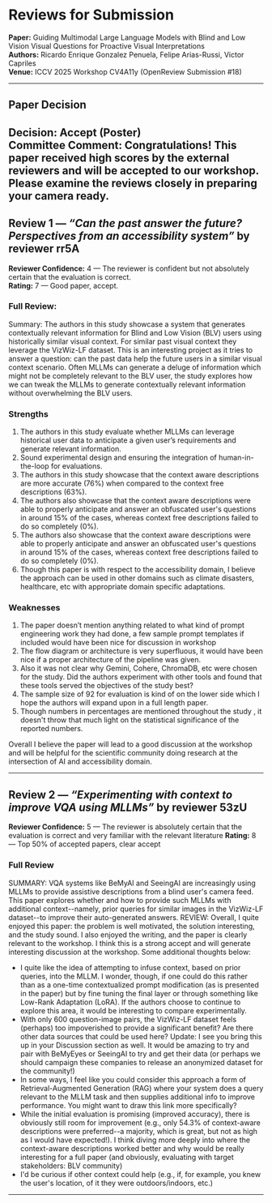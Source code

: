 # Reviews for Submission

**Paper:** Guiding Multimodal Large Language Models with Blind and Low Vision Visual Questions for Proactive Visual Interpretations  
**Authors:** Ricardo Enrique Gonzalez Penuela, Felipe Arias-Russi, Victor Capriles  
**Venue:** ICCV 2025 Workshop CV4A11y (OpenReview Submission #18)

---

## Paper Decision

**Decision:** Accept (Poster)  
**Committee Comment:** Congratulations! This paper received high scores by the external reviewers and will be accepted to our workshop. Please examine the reviews closely in preparing your camera ready.
---

## Review 1 — *“Can the past answer the future? Perspectives from an accessibility system”* by reviewer rr5A

**Reviewer Confidence:** 4 — The reviewer is confident but not absolutely certain that the evaluation is correct.  
**Rating:** 7 — Good paper, accept.

### Full Review:
Summary: The authors in this study showcase a system that generates contextually relevant information for Blind and Low Vision (BLV) users using historically similar visual context. For similar past visual context they leverage the VizWiz-LF dataset. This is an interesting project as it tries to answer a question: can the past data help the future users in a similar visual context scenario. Often MLLMs can generate a deluge of information which might not be completely relevant to the BLV user, the study explores how we can tweak the MLLMs to generate contextually relevant information without overwhelming the BLV users.

### Strengths
1. The authors in this study evaluate whether MLLMs can leverage historical user data to anticipate a given user’s requirements and generate relevant information.
2. Sound experimental design and ensuring the integration of human-in-the-loop for evaluations. 
3. The authors in this study showcase that the context aware descriptions are more accurate (76%) when compared to the context free descriptions (63%).
4. The authors also showcase that the context aware descriptions were able to properly anticipate and answer an obfuscated user's questions in around 15% of the cases, whereas context free descriptions failed to do so completely (0%).
5. The authors also showcase that the context aware descriptions were able to properly anticipate and answer an obfuscated user's questions in around 15% of the cases, whereas context free descriptions failed to do so completely (0%). 
6. Though this paper is with respect to the accessibility domain, I believe the approach can be used in other domains such as climate disasters, healthcare, etc with appropriate domain specific adaptations.

### Weaknesses 
1. The paper doesn’t mention anything related to what kind of prompt engineering work they had done, a few sample prompt templates if included would have been nice for discussion in workshop
2. The flow diagram or architecture is very superfluous, it would have been nice if a proper architecture of the pipeline was given.
3. Also it was not clear why Gemini, Cohere, ChromaDB, etc were chosen for the study. Did the authors experiment with other tools and found that these tools served the objectives of the study best?
4. The sample size of 92 for evaluation is kind of on the lower side which I hope the authors will expand upon in a full length paper. 
5. Though numbers in percentages are mentioned throughout the study , it doesn't throw that much light on the statistical significance of the reported numbers.  

Overall I believe the paper will lead to a good discussion at the workshop and will be helpful for the scientific community doing research at the intersection of AI and accessibility domain.

---

## Review 2 — *“Experimenting with context to improve VQA using MLLMs”* by reviewer 53zU

**Reviewer Confidence:** 5 — The reviewer is absolutely certain that the evaluation is correct and very familiar with the relevant literature 
**Rating:** 8 — Top 50% of accepted papers, clear accept

### Full Review
SUMMARY: VQA systems like BeMyAI and SeeingAI are increasingly using MLLMs to provide assistive descriptions from a blind user's camera feed. This paper explores whether and how to provide such MLLMs with additional context--namely, prior queries for similar images in the VizWiz-LF dataset--to improve their auto-generated answers.
REVIEW: Overall, I quite enjoyed this paper: the problem is well motivated, the solution interesting, and the study sound. I also enjoyed the writing, and the paper is clearly relevant to the workshop. I think this is a strong accept and will generate interesting discussion at the workshop. Some additional thoughts below:

- I quite like the idea of attempting to infuse context, based on prior queries, into the MLLM. I wonder, though, if one could do this rather than as a one-time contextualized prompt modification (as is presented in the paper) but by fine tuning the final layer or through something like Low-Rank Adaptation (LoRA). If the authors choose to continue to explore this area, it would be interesting to compare experimentally. 
- With only 600 question-image pairs, the VizWiz-LF dataset feels (perhaps) too impoverished to provide a significant benefit? Are there other data sources that could be used here? Update: I see you bring this up in your Discussion section as well. It would be amazing to try and pair with BeMyEyes or SeeingAI to try and get their data (or perhaps we should campaign these companies to release an anonymized dataset for the community!)
- In some ways, I feel like you could consider this approach a form of Retrieval-Augmented Generation (RAG) where your system does a query relevant to the MLLM task and then supplies additional info to improve performance. You might want to draw this link more specifically?
- While the initial evaluation is promising (improved accuracy), there is obviously still room for improvement (e.g., only 54.3% of context-aware descriptions were preferred--a majority, which is great, but not as high as I would have expected!). I think diving more deeply into where the context-aware descriptions worked better and why would be really interesting for a full paper (and obviously, evaluating with target stakeholders: BLV community)
- I'd be curious if other context could help (e.g., if, for example, you knew the user's location, of it they were outdoors/indoors, etc.)

---

